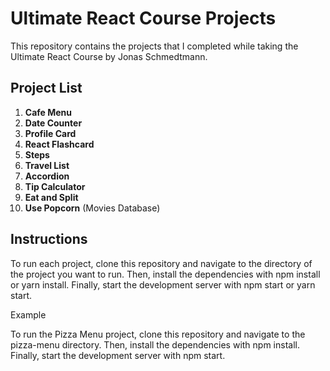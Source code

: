 # Ultimate React Course Projects

This repository contains the projects that I completed while taking the Ultimate React Course by Jonas Schmedtmann.

## Project List

1. **Cafe Menu**
2. **Date Counter**
3. **Profile Card**
4. **React Flashcard**
5. **Steps**
6. **Travel List**
7. **Accordion**
8. **Tip Calculator**
9. **Eat and Split**
10. **Use Popcorn** (Movies Database)

## Instructions

To run each project, clone this repository and navigate to the directory of the project you want to run. Then, install the dependencies with npm install or yarn install. Finally, start the development server with npm start or yarn start.

Example

To run the Pizza Menu project, clone this repository and navigate to the pizza-menu directory. Then, install the dependencies with npm install. Finally, start the development server with npm start.
